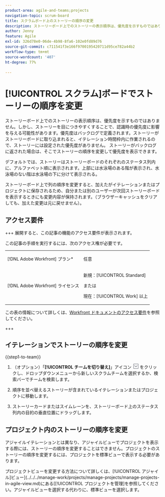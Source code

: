 ```yaml
---
product-area: agile-and-teams;projects
navigation-topic: scrum-board
title: スクラムボード上のストーリーの順序の変更
description: ストーリーボード上でのストーリーの表示順序は、優先度を示すものではありません。しかし、ストーリーを目につきやすくすることで、認識時の優先度に影響を与える可能性があります。デフォルトでは、ストーリーはストーリーボードのそれぞれの[!UICONTROL ステータス]列内に、アルファベット順に表示されます。
author: Jenny
feature: Agile
exl-id: 326d78e0-06de-4b98-8fa6-102e0fd89d76
source-git-commit: c711541f3e166f9700195420711d95ce782a44b2
workflow-type: tm+mt
source-wordcount: '407'
ht-degree: 77%

---
```


# [!UICONTROL スクラム]ボードでストーリーの順序を変更

ストーリーボード上でのストーリーの表示順序は、優先度を示すものではありません。しかし、ストーリーを目につきやすくすることで、認識時の優先度に影響を与える可能性があります。優先度はバックログで定義されます。ストーリーがストーリーボードに取り込まれると、イテレーション時間枠内に作業されるので、ストーリーには設定された優先度がありません。 ストーリーがバックログに返された場合は、そこでストーリーの順序を変更して優先度を表示できます。

デフォルトでは、ストーリーはストーリーボードのそれぞれのステータス列内に、アルファベット順に表示されます。上部には水泳場のある階が表示され、水泳場のない階は水泳場の下に分けて表示される。

ストーリーボード上で列の順序を変更すると、加えたがイテレーションまたはプロジェクトに保存されるため、自分または別のユーザーが次回ストーリーボードを表示するときにも変更内容が保持されます。（ブラウザーキャッシュをクリアしても、加えた変更は元に戻せません）。

## アクセス要件

+++ 展開すると、この記事の機能のアクセス要件が表示されます。

この記事の手順を実行するには、次のアクセス権が必要です。

<table style="table-layout:auto"> 
 <tbody> 
  <tr> 
   <td role="rowheader">[!DNL Adobe Workfront] プラン*</td> 
   <td> <p>任意</p> </td> 
  </tr> 
  <tr> 
   <td role="rowheader">[!DNL Adobe Workfront] ライセンス</td> 
   <td> <p>新規：[!UICONTROL Standard]</p> 
   または
   <p>現在：[!UICONTROL Work] 以上</p> </td> 
  </tr>
 </tbody> 
</table>

この表の情報について詳しくは、[Workfront ドキュメントのアクセス要件](/help/quicksilver/administration-and-setup/add-users/access-levels-and-object-permissions/access-level-requirements-in-documentation.md)を参照してください。

+++

## イテレーションでストーリーの順序を変更

{{step1-to-team}}

1. （オプション）「**[!UICONTROL チームを切り替え]**」アイコン ![チームを切り替えアイコン](assets/switch-team-icon.png) をクリックし、ドロップダウンメニューから新しいスクラムチームを選択するか、検索バーでチームを検索します。

1. 順序を並べ替えるストーリーが含まれているイテレーションまたはプロジェクトに移動します。
1. ストーリーカードまたはスイムレーンを、ストーリーボード上のステータス列内の目的の垂直位置にドラッグします。

## プロジェクト内のストーリーの順序を変更

アジャイルイテレーションとは異なり、アジャイルビューでプロジェクトを表示する際には、ストーリーの順序を変更することはできません。プロジェクトのストーリーの順序を変更するには、プロジェクトを標準ビューで表示する必要があります。

プロジェクトビューを変更する方法について詳しくは、[!UICONTROL アジャイル]ビュー](../../../manage-work/projects/manage-projects/manage-projects-in-agile-view.md)にある[[!UICONTROL プロジェクトを管理]を参照してください。アジャイルビューを選択する代わりに、標準ビューを選択します。
